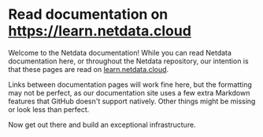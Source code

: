 <!--
title: "Read documentation on <https://learn.netdata.cloud>"
custom_edit_url: https://github.com/netdata/netdata/edit/master/docs/README.md
sidebar_label: "Old welcome to Documentation message doc"
learn_status: "Published"
learn_topic_type: "References"
learn_rel_path: "Possible old, not wanted documents"
-->

# Read documentation on <https://learn.netdata.cloud>

Welcome to the Netdata documentation! While you can read Netdata documentation here, or throughout the Netdata
repository, our intention is that these pages are read on [learn.netdata.cloud](https://learn.netdata.cloud). 

Links between documentation pages will work fine here, but the formatting may not be perfect, as our documentation site
uses a few extra Markdown features that GitHub doesn't support natively. Other things might be missing or look less than
perfect.

Now get out there and build an exceptional infrastructure.



